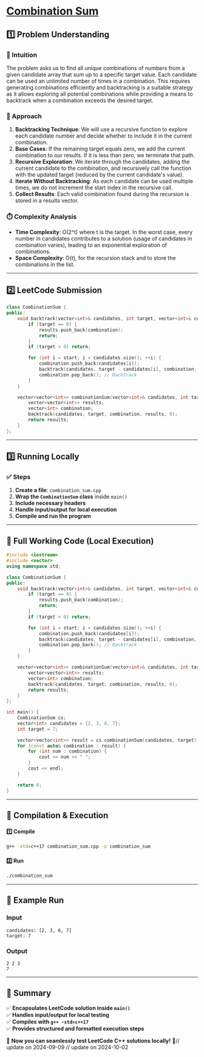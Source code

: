 # **[Combination Sum](https://leetcode.com/problems/combination-sum/description/)**  

## **1️⃣ Problem Understanding**  
### **📌 Intuition**  
The problem asks us to find all unique combinations of numbers from a given candidate array that sum up to a specific target value. Each candidate can be used an unlimited number of times in a combination. This requires generating combinations efficiently and backtracking is a suitable strategy as it allows exploring all potential combinations while providing a means to backtrack when a combination exceeds the desired target.

### **🚀 Approach**  
1. **Backtracking Technique**: We will use a recursive function to explore each candidate number and decide whether to include it in the current combination.
2. **Base Cases**: If the remaining target equals zero, we add the current combination to our results. If it is less than zero, we terminate that path.
3. **Recursive Exploration**: We iterate through the candidates, adding the current candidate to the combination, and recursively call the function with the updated target (reduced by the current candidate's value).
4. **Iterate Without Backtracking**: As each candidate can be used multiple times, we do not increment the start index in the recursive call.
5. **Collect Results**: Each valid combination found during the recursion is stored in a results vector.

### **⏱️ Complexity Analysis**  
- **Time Complexity**: O(2^t) where t is the target. In the worst case, every number in candidates contributes to a solution (usage of candidates in combination varies), leading to an exponential exploration of combinations.
- **Space Complexity**: O(t), for the recursion stack and to store the combinations in the list.

---  

## **2️⃣ LeetCode Submission**  
```cpp
class CombinationSum {
public:
    void backtrack(vector<int>& candidates, int target, vector<int>& combination, vector<vector<int>>& results, int start) {
        if (target == 0) {
            results.push_back(combination);
            return;
        }
        if (target < 0) return;

        for (int i = start; i < candidates.size(); ++i) {
            combination.push_back(candidates[i]);
            backtrack(candidates, target - candidates[i], combination, results, i); // Not increasing i because we can reuse the same element
            combination.pop_back(); // Backtrack
        }
    }

    vector<vector<int>> combinationSum(vector<int>& candidates, int target) {
        vector<vector<int>> results;
        vector<int> combination;
        backtrack(candidates, target, combination, results, 0);
        return results;
    }
};  
```  

---  

## **3️⃣ Running Locally**  
### **✅ Steps**  
1. **Create a file**: `combination_sum.cpp`  
2. **Wrap the `CombinationSum` class** inside `main()`  
3. **Include necessary headers**  
4. **Handle input/output for local execution**  
5. **Compile and run the program**  

---  

## **📝 Full Working Code (Local Execution)**  
```cpp
#include <iostream>
#include <vector>
using namespace std;

class CombinationSum {
public:
    void backtrack(vector<int>& candidates, int target, vector<int>& combination, vector<vector<int>>& results, int start) {
        if (target == 0) {
            results.push_back(combination);
            return;
        }
        if (target < 0) return;

        for (int i = start; i < candidates.size(); ++i) {
            combination.push_back(candidates[i]);
            backtrack(candidates, target - candidates[i], combination, results, i); // Not increasing i because we can reuse the same element
            combination.pop_back(); // Backtrack
        }
    }

    vector<vector<int>> combinationSum(vector<int>& candidates, int target) {
        vector<vector<int>> results;
        vector<int> combination;
        backtrack(candidates, target, combination, results, 0);
        return results;
    }
};

int main() {
    CombinationSum cs;
    vector<int> candidates = {2, 3, 6, 7};
    int target = 7;

    vector<vector<int>> result = cs.combinationSum(candidates, target);
    for (const auto& combination : result) {
        for (int num : combination) {
            cout << num << " ";
        }
        cout << endl;
    }

    return 0;
}  
```  

---  

## **🔧 Compilation & Execution**  
#### **1️⃣ Compile**  
```bash
g++ -std=c++17 combination_sum.cpp -o combination_sum
```  

#### **2️⃣ Run**  
```bash
./combination_sum
```  

---  

## **🎯 Example Run**  
### **Input**  
```
candidates: [2, 3, 6, 7]
target: 7
```  
### **Output**  
```
2 2 3 
7 
```  

---  

## **📌 Summary**  
✅ **Encapsulates LeetCode solution inside `main()`**  
✅ **Handles input/output for local testing**  
✅ **Compiles with `g++ -std=c++17`**  
✅ **Provides structured and formatted execution steps**  

🚀 **Now you can seamlessly test LeetCode C++ solutions locally!** 🚀// update on 2024-09-09
// update on 2024-10-02
